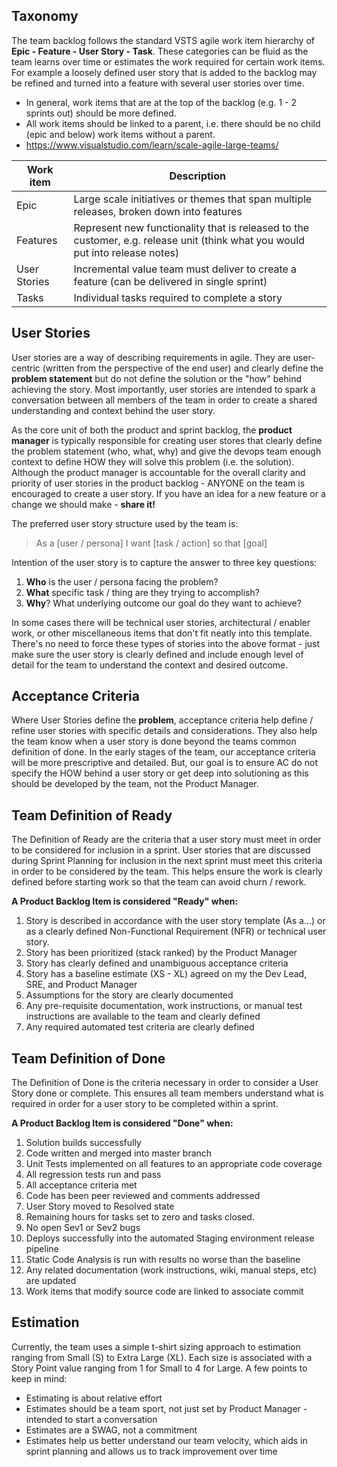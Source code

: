 ## Taxonomy
The team backlog follows the standard VSTS agile work item hierarchy of **Epic - Feature - User Story - Task**.  These categories can be fluid as the team learns over time or estimates the work required for certain work items.  For example a loosely defined user story that is added to the backlog may be refined and turned into a feature with several user stories over time.
- In general, work items that are at the top of the backlog (e.g. 1 - 2 sprints out) should be more defined.
- All work items should be linked to a parent, i.e. there should be no child (epic and below) work items without a parent.
- https://www.visualstudio.com/learn/scale-agile-large-teams/

|Work item|Description|
|---|---|
|Epic | Large scale initiatives or themes that span multiple releases, broken down into features|
|Features | Represent new functionality that is released to the customer, e.g. release unit (think what you would put into release notes)
|User Stories | Incremental value team must deliver to create a feature (can be delivered in single sprint)
|Tasks | Individual tasks required to complete a story|

## User Stories
User stories are a way of describing requirements in agile.  They are user-centric (written from the perspective of the end user) and clearly define the **problem statement** but do not define the solution or the "how" behind achieving the story.  Most importantly, user stories are intended to spark a conversation between all members of the team in order to create a shared understanding and context behind the user story.

As the core unit of both the product and sprint backlog, the **product manager** is typically responsible for creating user stores that clearly define the problem statement (who, what, why) and give the devops team enough context to define HOW they will solve this problem (i.e. the solution).  Although the product manager is accountable for the overall clarity and priority of user stories in the product backlog - ANYONE on the team is encouraged to create a user story.  If you have an idea for a new feature or a change we should make - **share it!**

The preferred user story structure used by the team is:

>As a [user / persona]
>I want [task / action]
>so that [goal]

Intention of the user story is to capture the answer to three key questions:
1. **Who** is the user / persona facing the problem?
2. **What** specific task / thing are they trying to accomplish?
3. **Why**? What underlying outcome our goal do they want to achieve?

In some cases there will be technical user stories, architectural / enabler work, or other miscellaneous items that don't fit neatly into this template.  There's no need to force these types of stories into the above format - just make sure the user story is clearly defined and include enough level of detail for the team to understand the context and desired outcome.

## Acceptance Criteria
Where User Stories define the **problem**, acceptance criteria help define / refine user stories with specific details and considerations.  They also help the team know when a user story is done beyond the teams common definition of done.  In the early stages of the team, our acceptance criteria will be more prescriptive and detailed.  But, our goal is to ensure AC do not specify the HOW behind a user story or get deep into solutioning as this should be developed by the team, not the Product Manager.

## Team Definition of Ready
The Definition of Ready are the criteria that a user story must meet in order to be considered for inclusion in a sprint.  User stories that are discussed during Sprint Planning for inclusion in the next sprint must meet this criteria in order to be considered by the team.  This helps ensure the work is clearly defined before starting work so that the team can avoid churn / rework.

**A Product Backlog Item is considered "Ready" when:**
1. Story is described in accordance with the user story template (As a...) or as a clearly defined Non-Functional Requirement (NFR) or technical user story.
2. Story has been prioritized (stack ranked) by the Product Manager
3. Story has clearly defined and unambiguous acceptance criteria
4. Story has a baseline estimate (XS - XL) agreed on my the Dev Lead, SRE, and Product Manager
5. Assumptions for the story are clearly documented
6. Any pre-requisite documentation, work instructions, or manual test instructions are available to the team and clearly defined
7. Any required automated test criteria are clearly defined

## Team Definition of Done
The Definition of Done is the criteria necessary in order to consider a User Story done or complete.  This ensures all team members understand what is required in order for a user story to be completed within a sprint.

**A Product Backlog Item is considered "Done" when:**
1. Solution builds successfully
2. Code written and merged into master branch 
3. Unit Tests implemented on all features to an appropriate code coverage 
4. All regression tests run and pass 
5. All acceptance criteria met 
6. Code has been peer reviewed and comments addressed
7. User Story moved to Resolved state 
8. Remaining hours for tasks set to zero and tasks closed. 
9. No open Sev1 or Sev2 bugs 
10. Deploys successfully into the automated Staging environment release pipeline
11. Static Code Analysis is run with results no worse than the baseline
12. Any related documentation (work instructions, wiki, manual steps, etc) are updated
13. Work items that modify source code are linked to associate commit

## Estimation
Currently, the team uses a simple t-shirt sizing approach to estimation ranging from Small (S) to Extra Large (XL).  Each size is associated with a Story Point value ranging from 1 for Small to 4 for Large.  A few points to keep in mind:
- Estimating is about relative effort
- Estimates should be a team sport, not just set by Product Manager - intended to start a conversation
- Estimates are a SWAG, not a commitment  
- Estimates help us better understand our team velocity, which aids in sprint planning and allows us to track improvement over time


